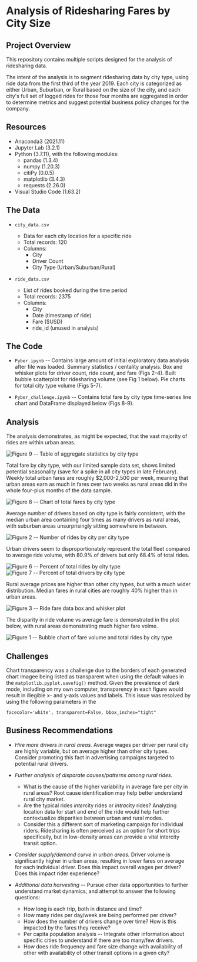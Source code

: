 # Analysis of Ridesharing Fares by City Size

## Project Overview

This repository contains multiple scripts designed for the analysis of ridesharing data.  

The intent of the analysis is to segment ridesharing data by city type, using ride data from the first third of the year 2019.  Each city is categorized as either Urban, Suburban, or Rural based on the size of the city, and each city's full set of logged rides for those four months are aggregated in order to determine metrics and suggest potential business policy changes for the company.

## Resources
* Anaconda3 (2021.11)
* Jupyter Lab (3.2.1)
* Python (3.7.11), with the following modules:
    * pandas (1.3.4)
    * numpy (1.20.3)
    * citiPy (0.0.5)
    * matplotlib (3.4.3)
    * requests (2.26.0)
* Visual Studio Code (1.63.2)

## The Data

* `city_data.csv`
    * Data for each city location for a specific ride
    * Total records: 120
    * Columns:
        * City
        * Driver Count
        * City Type (Urban/Suburban/Rural)

* `ride_data.csv`
    * List of rides booked during the time period
    * Total records: 2375
    * Columns:
        * City
        * Date (timestamp of ride)
        * Fare ($USD)
        * ride_id (unused in analysis)


## The Code

* `Pyber.ipynb` -- Contains large amount of initial exploratory data analysis after file was loaded.  Summary statistics / centality analysis.  Box and whisker plots for driver count, ride count, and fare (Figs 2-4).  Built bubble scatterplot for ridesharing volume (see Fig 1 below).  Pie charts for total city type volume (Figs 5-7).

* `Pyber_challenge.ipynb` -- Contains total fare by city type time-series line chart and DataFrame displayed below (Figs 8-9).

## Analysis

The analysis demonstrates, as might be expected, that the vast majority of rides are within urban areas.

![Figure 9 -- Table of aggregate statistics by city type](Analysis/Fig9.png)

Total fare by city type, with our limited sample data set, shows limited potential seasonality (save for a spike in all city types in late February).  Weekly total urban fares are roughly $2,000-2,500 per week, meaning that urban areas earn as much in fares over two weeks as rural areas did in the whole four-plus months of the data sample.

![Figure 8 -- Chart of total fares by city type](Analysis/Fig8.png)

Average number of drivers based on city type is fairly consistent, with the median urban area containing four times as many drivers as rural areas, with suburban areas unsurprisingly sitting somewhere in between.

![Figure 2 -- Number of rides by city per city type](Analysis/Fig2.png)

Urban drivers seem to disproportionately represent the total fleet compared to average ride volume, with 80.9% of drivers but only 68.4% of total rides.

![Figure 6 -- Percent of total rides by city type](Analysis/Fig6.png)
![Figure 7 -- Percent of total drivers by city type](Analysis/Fig7.png)

Rural average prices are higher than other city types, but with a much wider distribution.  Median fares in rural cities are roughly 40% higher than in urban areas.

![Figure 3 -- Ride fare data box and whisker plot](Analysis/Fig3.png)

The disparity in ride volume vs average fare is demonstrated in the plot below, with rural areas demonstrating much higher fare volme.

![Figure 1 -- Bubble chart of fare volume and total rides by city type](Analysis/Fig1.png)

## Challenges

Chart transparency was a challenge due to the borders of each generated chart imagee being listed as transparent when using the default values in the `matplotlib.pyplot.savefig()` method.  Given the prevalence of dark mode, including on my own computer, transparency in each figure would result in illegible x- and y-axis values and labels.  This issue was resolved by using the following parameters in the 

`facecolor='white', transparent=False, bbox_inches="tight"`

## Business Recommendations

* *Hire more drivers in rural areas.*  Average wages per driver per rural city are highly variable, but on average higher than other city types.  Consider promoting this fact in advertising campaigns targeted to potential rural drivers.

* *Further analysis of disparate causes/patterns among rural rides.*
    * What is the cause of the higher variability in average fare per city in rural areas?  Root cause identification may help better understand rural city market.
    * Are the typical rides *inter*city rides or *intra*city rides?  Analyzing location data for start and end of the ride would help further contextualize disparities between urban and rural modes.
    * Consider this a different sort of marketing campaign for individual riders.  Ridesharing is often perceived as an option for short trips specifically, but in low-density areas can provide a vital intercity transit option.

* *Consider supply/demand curve in urban areas.*  Driver volume is significantly higher in urban areas, resulting in lower fares on average for each individual driver.  Does this impact overall wages per driver?  Does this impact rider experience?

* *Additional data harvesting* -- Pursue other data opportunities to further understand market dynamics, and attempt to answer the following questions:
    * How long is each trip, both in distance and time?
    * How many rides per day/week are being performed per driver?
    * How does the number of drivers change over time?  How is this impacted by the fares they receive?
    * Per capita population analysis -- Integrate other information about specific cities to understand if there are too many/few drivers.
    * How does ride frequency and fare size change with availability of other with availability of other transit options in a given city?